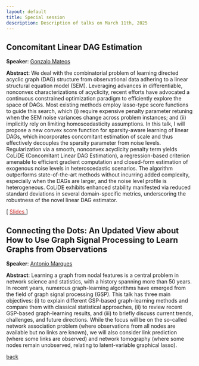 ```yaml
---
layout: default
title: Special session
description: Description of talks on March 11th, 2025
---
```



## Concomitant Linear DAG Estimation

**Speaker**: [Gonzalo Mateos](https://www.hajim.rochester.edu/ece/people/faculty/mateos_gonzalo/index.html)



**Abstract**: We deal with the combinatorial problem of learning directed acyclic graph (DAG) structure from observational data adhering to a linear structural equation model (SEM). Leveraging advances in differentiable, nonconvex characterizations of acyclicity, recent efforts have advocated a continuous constrained optimization paradigm to efficiently explore the space of DAGs. Most existing methods employ lasso-type score functions to guide this search, which (i) require expensive penalty parameter retuning when the SEM noise variances change across problem instances; and (ii) implicitly rely on limiting homoscedasticity assumptions. In this talk, I will propose a new convex score function for sparsity-aware learning of linear DAGs, which incorporates concomitant estimation of scale and thus effectively decouples the sparsity parameter from noise levels. Regularization via a smooth, nonconvex acyclicity penalty term yields CoLiDE (Concomitant Linear DAG Estimation), a regression-based criterion amenable to efficient gradient computation and closed-form estimation of exogenous noise levels in heteroscedastic scenarios. The algorithm outperforms state-of-the-art methods without incurring added complexity, especially when the DAGs are larger, and the noise level profile is heterogeneous. CoLiDE exhibits enhanced stability manifested via reduced standard deviations in several domain-specific metrics, underscoring the robustness of the novel linear DAG estimator.


[ [<span style="color:#D22B2B">Slides</span>
](../slides/20250311_mateos.pdf) ]  



## Connecting the Dots: An Updated View about How to Use Graph Signal Processing to Learn Graphs from Observations

**Speaker**: [Antonio Marques](https://tsc.urjc.es/~amarques/)



**Abstract**: Learning a graph from nodal features is a central problem in network science and statistics, with a history spanning more than 50 years. In recent years, numerous graph-learning algorithms have emerged from the field of graph signal processing (GSP). This talk has three main objectives: (i) to explain different GSP-based graph-learning methods and compare them with classical statistical approaches, (ii) to review recent GSP-based graph-learning results, and (iii) to briefly discuss current trends, challenges, and future directions. While the focus will be on the so-called network association problem (where observations from all nodes are available but no links are known), we will also consider link prediction (where some links are observed) and network tomography (where some nodes remain unobserved, relating to latent-variable graphical lasso).



[back](../index.md#march-11th-2025-special-session---graph-learning-and-estimation)
